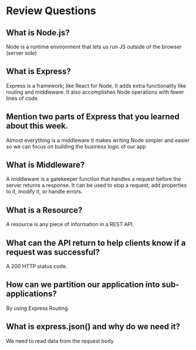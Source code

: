 # Review Questions

## What is Node.js?

Node is a runtime environment that lets us run JS outside of the browser (server side)

## What is Express?

Express is a framework; like React for Node.
It adds extra functionality like routing and middleware.
It also accomplishes Node operations with fewer lines of code.

## Mention two parts of Express that you learned about this week.

Almost everything is a middleware
It makes writing Node simpler and easier so we can focus on building the business logic of our app

## What is Middleware?

A middleware is a gatekeeper function that handles a request before the server returns a response.
It can be used to stop a request, add properties to it, modify it, or handle errors.

## What is a Resource?

A resource is any piece of information in a REST API.

## What can the API return to help clients know if a request was successful?

A 200 HTTP status code.

## How can we partition our application into sub-applications?

By using Express Routing.

## What is express.json() and why do we need it?

We need to read data from the request body
